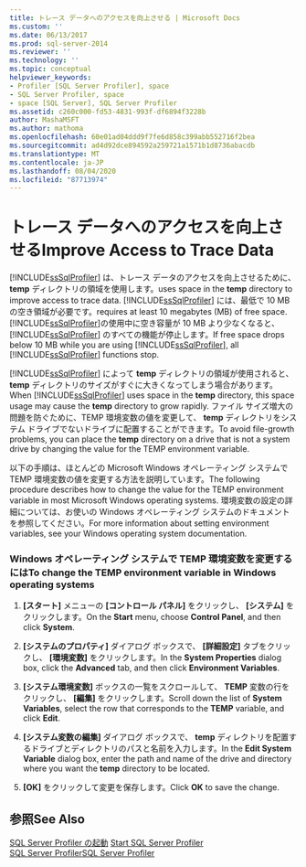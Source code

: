 ```yaml
---
title: トレース データへのアクセスを向上させる | Microsoft Docs
ms.custom: ''
ms.date: 06/13/2017
ms.prod: sql-server-2014
ms.reviewer: ''
ms.technology: ''
ms.topic: conceptual
helpviewer_keywords:
- Profiler [SQL Server Profiler], space
- SQL Server Profiler, space
- space [SQL Server], SQL Server Profiler
ms.assetid: c260c000-fd53-4831-993f-df6894f3228b
author: MashaMSFT
ms.author: mathoma
ms.openlocfilehash: 60e01ad04ddd9f7fe6d858c399abb552716f2bea
ms.sourcegitcommit: ad4d92dce894592a259721a1571b1d8736abacdb
ms.translationtype: MT
ms.contentlocale: ja-JP
ms.lasthandoff: 08/04/2020
ms.locfileid: "87713974"
---
```

# <a name="improve-access-to-trace-data"></a><span data-ttu-id="b1b72-102">トレース データへのアクセスを向上させる</span><span class="sxs-lookup"><span data-stu-id="b1b72-102">Improve Access to Trace Data</span></span>
  [!INCLUDE[ssSqlProfiler](../../includes/sssqlprofiler-md.md)] <span data-ttu-id="b1b72-103">は、トレース データのアクセスを向上させるために、 **temp** ディレクトリの領域を使用します。</span><span class="sxs-lookup"><span data-stu-id="b1b72-103">uses space in the **temp** directory to improve access to trace data.</span></span> [!INCLUDE[ssSqlProfiler](../../includes/sssqlprofiler-md.md)] <span data-ttu-id="b1b72-104">には、最低で 10 MB の空き領域が必要です。</span><span class="sxs-lookup"><span data-stu-id="b1b72-104">requires at least 10 megabytes (MB) of free space.</span></span> <span data-ttu-id="b1b72-105">[!INCLUDE[ssSqlProfiler](../../includes/sssqlprofiler-md.md)]の使用中に空き容量が 10 MB より少なくなると、 [!INCLUDE[ssSqlProfiler](../../includes/sssqlprofiler-md.md)] のすべての機能が停止します。</span><span class="sxs-lookup"><span data-stu-id="b1b72-105">If free space drops below 10 MB while you are using [!INCLUDE[ssSqlProfiler](../../includes/sssqlprofiler-md.md)], all [!INCLUDE[ssSqlProfiler](../../includes/sssqlprofiler-md.md)] functions stop.</span></span>  
  
 <span data-ttu-id="b1b72-106">[!INCLUDE[ssSqlProfiler](../../includes/sssqlprofiler-md.md)] によって **temp** ディレクトリの領域が使用されると、 **temp** ディレクトリのサイズがすぐに大きくなってしまう場合があります。</span><span class="sxs-lookup"><span data-stu-id="b1b72-106">When [!INCLUDE[ssSqlProfiler](../../includes/sssqlprofiler-md.md)] uses space in the **temp** directory, this space usage may cause the **temp** directory to grow rapidly.</span></span> <span data-ttu-id="b1b72-107">ファイル サイズ増大の問題を防ぐために、TEMP 環境変数の値を変更して、 **temp** ディレクトリをシステム ドライブでないドライブに配置することができます。</span><span class="sxs-lookup"><span data-stu-id="b1b72-107">To avoid file-growth problems, you can place the **temp** directory on a drive that is not a system drive by changing the value for the TEMP environment variable.</span></span>  
  
 <span data-ttu-id="b1b72-108">以下の手順は、ほとんどの Microsoft Windows オペレーティング システムで TEMP 環境変数の値を変更する方法を説明しています。</span><span class="sxs-lookup"><span data-stu-id="b1b72-108">The following procedure describes how to change the value for the TEMP environment variable in most Microsoft Windows operating systems.</span></span> <span data-ttu-id="b1b72-109">環境変数の設定の詳細については、お使いの Windows オペレーティング システムのドキュメントを参照してください。</span><span class="sxs-lookup"><span data-stu-id="b1b72-109">For more information about setting environment variables, see your Windows operating system documentation.</span></span>  
  
### <a name="to-change-the-temp-environment-variable-in-windows-operating-systems"></a><span data-ttu-id="b1b72-110">Windows オペレーティング システムで TEMP 環境変数を変更するには</span><span class="sxs-lookup"><span data-stu-id="b1b72-110">To change the TEMP environment variable in Windows operating systems</span></span>  
  
1.  <span data-ttu-id="b1b72-111">**[スタート]** メニューの **[コントロール パネル]** をクリックし、 **[システム]** をクリックします。</span><span class="sxs-lookup"><span data-stu-id="b1b72-111">On the **Start** menu, choose **Control Panel**, and then click **System**.</span></span>  
  
2.  <span data-ttu-id="b1b72-112">**[システムのプロパティ]** ダイアログ ボックスで、 **[詳細設定]** タブをクリックし、 **[環境変数]** をクリックします。</span><span class="sxs-lookup"><span data-stu-id="b1b72-112">In the **System Properties** dialog box, click the **Advanced** tab, and then click **Environment Variables**.</span></span>  
  
3.  <span data-ttu-id="b1b72-113">**[システム環境変数]** ボックスの一覧をスクロールして、 **TEMP** 変数の行をクリックし、 **[編集]** をクリックします。</span><span class="sxs-lookup"><span data-stu-id="b1b72-113">Scroll down the list of **System Variables**, select the row that corresponds to the **TEMP** variable, and click **Edit**.</span></span>  
  
4.  <span data-ttu-id="b1b72-114">**[システム変数の編集]** ダイアログ ボックスで、 **temp** ディレクトリを配置するドライブとディレクトリのパスと名前を入力します。</span><span class="sxs-lookup"><span data-stu-id="b1b72-114">In the **Edit System Variable** dialog box, enter the path and name of the drive and directory where you want the **temp** directory to be located.</span></span>  
  
5.  <span data-ttu-id="b1b72-115">**[OK]** をクリックして変更を保存します。</span><span class="sxs-lookup"><span data-stu-id="b1b72-115">Click **OK** to save the change.</span></span>  
  
## <a name="see-also"></a><span data-ttu-id="b1b72-116">参照</span><span class="sxs-lookup"><span data-stu-id="b1b72-116">See Also</span></span>  
 <span data-ttu-id="b1b72-117">[SQL Server Profiler の起動](../../tools/sql-server-profiler/start-sql-server-profiler.md) </span><span class="sxs-lookup"><span data-stu-id="b1b72-117">[Start SQL Server Profiler](../../tools/sql-server-profiler/start-sql-server-profiler.md) </span></span>  
 [<span data-ttu-id="b1b72-118">SQL Server Profiler</span><span class="sxs-lookup"><span data-stu-id="b1b72-118">SQL Server Profiler</span></span>](../../tools/sql-server-profiler/sql-server-profiler.md)  
  
  
